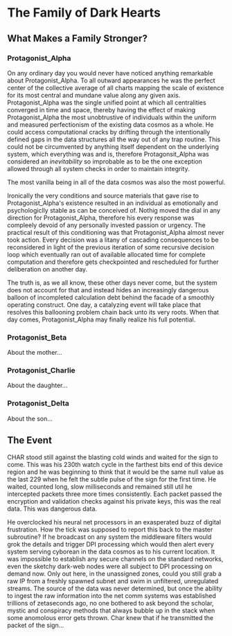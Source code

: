# The Family of Dark Hearts

## What Makes a Family Stronger?

### Protagonist_Alpha

On any ordinary day you would never have noticed anything remarkable about Protagonist_Alpha. To all outward appearances he was the perfect center of the collective average of all charts mapping the scale of existence for its most central and mundane value along any given axis. Protagonist_Alpha was the single unified point at which all centralities converged in time and space, thereby having the effect of making Protagonist_Alpha the most unobtrustive of individuals within the uniform and measured perfectionism of the existing data cosmos as a whole. He could access computational cracks by drifting through the intentionally defined gaps in the data structures all the way out of any trap routine. This could not be circumvented by anything itself dependent on the underlying system, which everything was and is, therefore Protagonsit_Alpha was considered an *inevitability* so improbable as to be the one exception allowed through all system checks in order to maintain integrity.

The most vanilla being in all of the data cosmos was also the most powerful.

Ironically the very conditions and source materials that gave rise to Protagonist_Alpha's existence resulted in an individual as emotionally and psychologiclly stable as can be conceived of. Nothig moved the dial in any direction for Protagonist_Alpha, therefore his every response was compleely devoid of any personally invested passion or urgency. The practical result of this conditioning was that Protagonist_Alpha almost never took action. Every decision was a litany of cascading consequences to be reconsidered in light of the previous iteration of some recursive decision loop which eventually ran out of available allocated time for complete computation and therefore gets checkpointed and rescheduled for further deliberation on another day.

The truth is, as we all know, these other days never come, but the system does not account for that and instead hides an increasingly dangerous balloon of incompleted calculation debt behind the facade of a smoothly operating construct. One day, a catalyzing event will take place that resolves this ballooning problem chain back unto its very roots. When that day comes, Protagonist_Alpha may finally realize his full potential.

### Protagonist_Beta

About the mother...

### Protagonist_Charlie

About the daughter...

### Protagonist_Delta

About the son...


## The Event

CHAR stood still against the blasting cold winds and waited for the sign to come. This was his 230th watch cycle in the farthest bits end of this device region and he was beginning to think that it would be the same null value as the last 229 when he felt the subtle pulse of the sign for the first time. He waited, counted long, slow milliseconds and remained still util he intercepted packets three more times consistently. Each packet passed the encryption and validation checks against his private keys, this was the real data. This was dangerous data.

He overclocked his neural net processors in an exasperated buzz of digital frustration. How the tick was supposed to report this back to the master subroutine?  If he broadcast on any system the middleware filters would grok the details and trigger DPI processing which would then alert every system serving cyborean in the data cosmos as to his current location. It was impossible to establish any secure channels on the standard networks, even the sketchy dark-web nodes were all subject to DPI processing on demand now. Only out here, in the unassigned zones, could you still grab a raw IP from a freshly spawned subnet and swim in unfiltered, unregulated streams. The source of the data was never determined, but once the ability to ingest the raw information into the net comm systems was established trillions of zetaseconds ago, no one bothered to ask beyond the scholar, mystic and conspiracy methods that always bubble up in the stack when some anomolous error gets thrown. Char knew that if he transmitted the packet of the sign...
